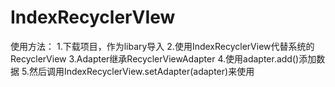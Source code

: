 # IndexRecyclerVIew
使用方法：
1.下载项目，作为libary导入
2.使用IndexRecyclerView代替系统的RecyclerView
3.Adapter继承RecyclerViewAdapter
4.使用adapter.add()添加数据
5.然后调用IndexRecyclerView.setAdapter(adapter)来使用
